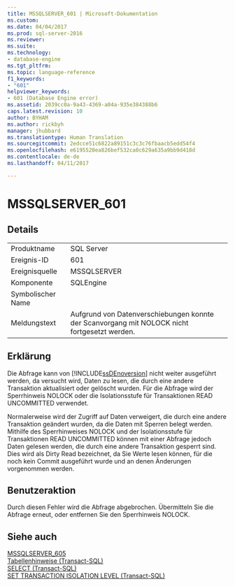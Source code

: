 ```yaml
---
title: MSSQLSERVER_601 | Microsoft-Dokumentation
ms.custom: 
ms.date: 04/04/2017
ms.prod: sql-server-2016
ms.reviewer: 
ms.suite: 
ms.technology:
- database-engine
ms.tgt_pltfrm: 
ms.topic: language-reference
f1_keywords:
- "601"
helpviewer_keywords:
- 601 (Database Engine error)
ms.assetid: 2039cc0a-9a43-4369-a04a-935e384388b6
caps.latest.revision: 10
author: BYHAM
ms.author: rickbyh
manager: jhubbard
ms.translationtype: Human Translation
ms.sourcegitcommit: 2edcce51c6822a89151c3c3c76fbaacb5edd54f4
ms.openlocfilehash: e6195520ea826bef532ca0c629a635a9bb9d418d
ms.contentlocale: de-de
ms.lasthandoff: 04/11/2017

---
```

# <a name="mssqlserver601"></a>MSSQLSERVER_601
  
## <a name="details"></a>Details  
  
|||  
|-|-|  
|Produktname|SQL Server|  
|Ereignis-ID|601|  
|Ereignisquelle|MSSQLSERVER|  
|Komponente|SQLEngine|  
|Symbolischer Name||  
|Meldungstext|Aufgrund von Datenverschiebungen konnte der Scanvorgang mit NOLOCK nicht fortgesetzt werden.|  
  
## <a name="explanation"></a>Erklärung  
Die Abfrage kann von [!INCLUDE[ssDEnoversion](../../includes/ssdenoversion-md.md)] nicht weiter ausgeführt werden, da versucht wird, Daten zu lesen, die durch eine andere Transaktion aktualisiert oder gelöscht wurden. Für die Abfrage wird der Sperrhinweis NOLOCK oder die Isolationsstufe für Transaktionen READ UNCOMMITTED verwendet.  
  
Normalerweise wird der Zugriff auf Daten verweigert, die durch eine andere Transaktion geändert wurden, da die Daten mit Sperren belegt werden. Mithilfe des Sperrhinweises NOLOCK und der Isolationsstufe für Transaktionen READ UNCOMMITTED können mit einer Abfrage jedoch Daten gelesen werden, die durch eine andere Transaktion gesperrt sind. Dies wird als Dirty Read bezeichnet, da Sie Werte lesen können, für die noch kein Commit ausgeführt wurde und an denen Änderungen vorgenommen werden.  
  
## <a name="user-action"></a>Benutzeraktion  
Durch diesen Fehler wird die Abfrage abgebrochen. Übermitteln Sie die Abfrage erneut, oder entfernen Sie den Sperrhinweis NOLOCK.  
  
## <a name="see-also"></a>Siehe auch  
[MSSQLSERVER_605](../../relational-databases/errors-events/mssqlserver-605-database-engine-error.md)  
[Tabellenhinweise &#40;Transact-SQL&#41;](~/t-sql/queries/hints-transact-sql-table.md)  
[SELECT &#40;Transact-SQL&#41;](~/t-sql/queries/select-transact-sql.md)  
[SET TRANSACTION ISOLATION LEVEL &#40;Transact-SQL&#41;](~/t-sql/statements/set-transaction-isolation-level-transact-sql.md)  
  

